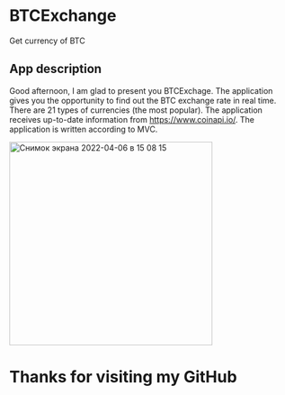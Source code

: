 # BTCExchange
Get currency of BTC
## App description
 Good afternoon, I am glad to present you BTCExchage. The application gives you the opportunity to find out the BTC exchange rate in real time. There are 21 types of currencies (the most popular).
The application receives up-to-date information from https://www.coinapi.io/. The application is written according to MVC.

<img width="361" alt="Снимок экрана 2022-04-06 в 15 08 15" src="https://user-images.githubusercontent.com/65918909/161974432-320fa660-9ab1-4177-922a-67180af40d12.png">

# Thanks for visiting my GitHub
